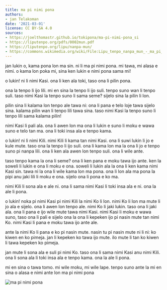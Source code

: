 ```yaml
---
title: ma pi nimi pona
authors:
- jan Telakoman
date: '2021-03-01'
license: CC BY-SA 4.0
sources:
- https://joelthomastr.github.io/tokipona/ma-pi-nimi-pona_si
- https://liputenpo.org/pdfs/0002mun.pdf
- https://liputenpo.org/lipu/nanpa-mun/
- https://commons.wikimedia.org/wiki/File:Lipu_tenpo_nanpa_mun_-_ma_pi_nimi_pona.png
---
```


jan lukin o, kama pona lon ma sin. ni li ma pi nimi pona. mi tawa, mi alasa e nimi. o kama lon poka mi, sina ken lukin e nimi pona sama mi!

o lukin! ni li nimi Kasi. ona li ken ala toki, taso ona li pilin pona.

ona la tenpo li ijo lili. mi en sina la tenpo li ijo suli. tenpo suno wan li tenpo suli. taso nimi Kasi la tenpo suno li sama seme? sijelo sina la pilin li lon.

pilin sina li kalama lon tenpo ale tawa ni: ona li pana e telo loje tawa sijelo sina. kalama pilin wan li tenpo lili tawa sina. taso nimi Kasi la tenpo suno li tenpo lili sama kalama pilin!

nimi Kasi li pali ala. ona li awen lon ma ona li lukin e suno li moku e wawa suno e telo tan ma. ona li toki insa ala e tenpo kama.

o lukin! ni li nimi Kili. nimi Kili li kama tan nimi Kasi. ona li suwi lukin li jo e kule mute. taso ona la tenpo li ijo suli. ona li kama lon ma la ona li jo e tenpo suno pi nanpa lili. ona li ken ala awen lon tenpo suli. ona li wile ante.

taso tenpo kama la ona li seme? ona li ken pana e moku tawa ijo ante. ken la soweli li lukin e ona li moku e ona. soweli li lukin ala la ona li ken kama nimi Kasi sin. tawa ni la ona li wile kama lon ma pona. ona li lon ala ma pona la pipi anu jaki lili li moku e ona. sijelo ona li pona e ko ma.

nimi Kili li sona ala e ale ni. ona li sama nimi Kasi li toki insa ala e ni. ona la ale li pona.

o lukin! noka pi nimi Kasi pi nimi Kili la nimi Ko li lon. nimi Ko li lon ma mute li jo ala e sijelo. ona li awen lon tenpo ale. nimi Ko li jaki lukin. taso ona li jaki ala. ona li pana e ijo wile mute tawa nimi Kasi. nimi Kasi li moku e wawa suno, taso ona li pali e sijelo ona la ona li kepeken ijo pi nasin mute tan nimi Ko. nimi Kasi li pana e moku tawa ijo ante ale.

ante la nimi Ko li pana e ko pi nasin mute. nasin tu pi nasin mute ni li ni: ko kiwen en ko pimeja. jan li kepeken ko tawa ijo mute. ilo mute li tan ko kiwen li tawa kepeken ko pimeja.

jan mute li sona ala e suli pi nimi Ko. taso ona li sama nimi Kasi anu nimi Kili. ona li sona ala li toki insa ala e tenpo kama. ona la ale li pona.

mi en sina o tawa tomo. mi wile moku, mi wile lape. tenpo suno ante la mi en sina o alasa e nimi ante lon ma pi nimi pona

![ma pi nimi pona](https://upload.wikimedia.org/wikipedia/commons/b/b7/Lipu_tenpo_nanpa_mun_-_ma_pi_nimi_pona.png)